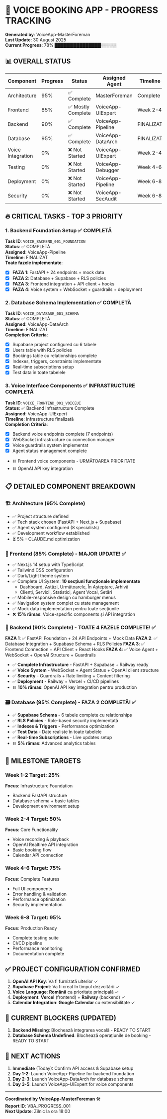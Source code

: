 # 🎯 VOICE BOOKING APP - PROGRESS TRACKING

**Generated by**: VoiceApp-MasterForeman  
**Last Update**: 30 August 2025  
**Current Progress**: 78% ███████████████░░░░░ 

## 📊 OVERALL STATUS

| Component | Progress | Status | Assigned Agent | Timeline |
|-----------|----------|--------|----------------|----------|
| Architecture | 95% | ✅ Complete | MasterForeman | Complete |
| Frontend | 85% | ✅ Mostly Complete | VoiceApp-UIExpert | Week 2-4 |
| Backend | 90% | ✅ Complete | VoiceApp-Pipeline | FINALIZAT |
| Database | 95% | ✅ Complete | VoiceApp-DataArch | FINALIZAT |
| Voice Integration | 0% | ❌ Not Started | VoiceApp-UIExpert | Week 2-4 |
| Testing | 0% | ❌ Not Started | VoiceApp-Debugger | Week 4-6 |
| Deployment | 0% | ❌ Not Started | VoiceApp-Pipeline | Week 6-8 |
| Security | 0% | ❌ Not Started | VoiceApp-SecAudit | Week 6-8 |

## 🔥 CRITICAL TASKS - TOP 3 PRIORITY

### 1. Backend Foundation Setup ✅ COMPLETĂ
**Task ID**: `VOICE_BACKEND_001_FOUNDATION`  
**Status**: ✅ COMPLETĂ  
**Assigned**: VoiceApp-Pipeline  
**Timeline**: FINALIZAT  
**Toate fazele implementate**:
- [x] **FAZA 1**: FastAPI + 24 endpoints + mock data
- [x] **FAZA 2**: Database + Supabase + RLS policies
- [x] **FAZA 3**: Frontend integration + API client + hooks
- [x] **FAZA 4**: Voice system + WebSocket + guardrails + deployment

### 2. Database Schema Implementation ✅ COMPLETĂ
**Task ID**: `VOICE_DATABASE_001_SCHEMA`  
**Status**: ✅ COMPLETĂ  
**Assigned**: VoiceApp-DataArch  
**Timeline**: FINALIZAT  
**Completion Criteria**:
- [x] Supabase project configured cu 6 tabele
- [x] Users table with RLS policies
- [x] Bookings table cu relationships complete
- [x] Indexes, triggers, constraints implementate
- [x] Real-time subscriptions setup
- [x] Test data în toate tabelele

### 3. Voice Interface Components ✅ INFRASTRUCTURE COMPLETĂ
**Task ID**: `VOICE_FRONTEND_001_VOICEUI`  
**Status**: ✅ Backend Infrastructure Complete  
**Assigned**: VoiceApp-UIExpert  
**Timeline**: Infrastructure finalizată  
**Completion Criteria**:
- [x] Backend voice endpoints complete (7 endpoints)
- [x] WebSocket infrastructure cu connection manager
- [x] Voice guardrails system implementat
- [x] Agent status management complete
- ⏸️ Frontend voice components - URMĂTOAREA PRIORITATE
- ⏸️ OpenAI API key integration

## 📋 DETAILED COMPONENT BREAKDOWN

### 🏗️ Architecture (95% Complete)
- ✅ Project structure defined
- ✅ Tech stack chosen (FastAPI + Next.js + Supabase)
- ✅ Agent system configured (8 specialists)
- ✅ Development workflow established
- ⏳ 5% - CLAUDE.md optimization

### 🎨 Frontend (85% Complete) - MAJOR UPDATE! ✅
- ✅ Next.js 14 setup with TypeScript
- ✅ Tailwind CSS configuration  
- ✅ Dark/Light theme system
- ✅ Complete UI System: **10 secțiuni funcționale implementate**
  - Dashboard, Astăzi, Următoarele, În Așteptare, Arhivă
  - Clienți, Servicii, Statistici, Agent Vocal, Setări
- ✅ Mobile-responsive design cu hamburger menus
- ✅ Navigation system complet cu state management
- ✅ Mock data implementation pentru toate secțiunile
- ❌ **15% rămas**: Voice-specific components și API integration

### 🔧 Backend (90% Complete) - TOATE 4 FAZELE COMPLETE! ✅
**FAZA 1**: ✅ FastAPI Foundation + 24 API Endpoints + Mock Data
**FAZA 2**: ✅ Database Integration + Supabase Schema + RLS Policies
**FAZA 3**: ✅ Frontend Connection + API Client + React Hooks
**FAZA 4**: ✅ Voice Agent + WebSocket + OpenAI Structure + Guardrails

- ✅ **Complete Infrastructure** - FastAPI + Supabase + Railway ready
- ✅ **Voice System** - WebSocket + Agent Status + OpenAI client structure
- ✅ **Security** - Guardrails + Rate limiting + Content filtering
- ✅ **Deployment** - Railway + Vercel + CI/CD pipelines
- ⏸️ **10% rămas**: OpenAI API key integration pentru production

### 🗃️ Database (95% Complete) - FAZA 2 COMPLETĂ! ✅
- ✅ **Supabase Schema** - 6 tabele complete cu relationships
- ✅ **RLS Policies** - Role-based security implementată
- ✅ **Indexes & Triggers** - Performance optimization
- ✅ **Test Data** - Date realiste în toate tabelele
- ✅ **Real-time Subscriptions** - Live updates setup
- ⏸️ **5% rămas**: Advanced analytics tables

## 🎯 MILESTONE TARGETS

### Week 1-2 Target: 25%
**Focus**: Infrastructure Foundation
- Backend FastAPI structure
- Database schema + basic tables  
- Development environment setup

### Week 2-4 Target: 50%  
**Focus**: Core Functionality
- Voice recording & playback
- OpenAI Realtime API integration
- Basic booking flow
- Calendar API connection

### Week 4-6 Target: 75%
**Focus**: Complete Features  
- Full UI components
- Error handling & validation
- Performance optimization
- Security implementation

### Week 6-8 Target: 95%
**Focus**: Production Ready
- Complete testing suite
- CI/CD pipeline  
- Performance monitoring
- Documentation complete

## ✅ PROJECT CONFIGURATION CONFIRMED

1. **OpenAI API Key**: Va fi furnizată ulterior ✓
2. **Supabase Project**: Va fi creat în timpul dezvoltării ✓
3. **Voice Language**: **Română** ca prioritate principală ✓
4. **Deployment**: **Vercel** (frontend) + **Railway** (backend) ✓
5. **Calendar Integration**: **Google Calendar** cu extensibilitate ✓

## 🚨 CURRENT BLOCKERS (UPDATED)

1. **Backend Missing**: Blochează integrarea vocală - READY TO START
2. **Database Schema Undefined**: Blochează operațiunile de booking - READY TO START

## 🔄 NEXT ACTIONS

1. **Immediate** (Today): Confirm API access & Supabase setup
2. **Day 1-2**: Launch VoiceApp-Pipeline for backend foundation  
3. **Day 2-3**: Launch VoiceApp-DataArch for database schema
4. **Day 3-5**: Launch VoiceApp-UIExpert for voice components

---

**Coordinated by VoiceApp-MasterForeman** 🛠️  
**Report ID**: VBA_PROGRESS_001  
**Next Update**: Zilnic la ora 18:00